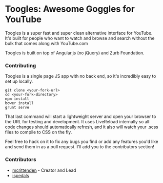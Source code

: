 Toogles: Awesome Goggles for YouTube
====================================

Toogles is a super fast and super clean alternative interface for YouTube.
It's built for people who want to watch and browse and search without the
bulk that comes along with YouTube.com

Toogles is built on top of Angular.js (no jQuery) and Zurb Foundation.

### Contributing

Toogles is a single page JS app with no back end, so it's incredibly easy
to set up locally. 

    git clone <your-fork-url>
    cd <your-fork-directory>
    npm install 
    bower install
    grunt serve

That last command will start a lightweight server and open your browser to the
URL for testing and development. It uses LiveReload internally so all code changes
should automatically refresh, and it also will watch your .scss files to compile
to CSS on the fly.

Feel free to hack on it to fix any bugs you find or add any features you'd
like and send them in as a pull request. I'll add you to the contributors section!

### Contributors

- [mcrittenden](http://github.com/mikecrittenden) - Creator and Lead
- [ispedals](https://github.com/ispedals)
